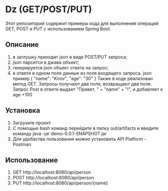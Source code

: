 # Dz (GET/POST/PUT)

Этот репозиторий содержит примеры кода для выполнения операций GET, POST и PUT с использованием Spring Boot.

## Описание

1) в заглушку приходит json в виде POST/PUT запроса;
2) json парсится в джава объект;
3) генерируется json объект ответа на запрос;
4) в ответе в одном поле данные из поля входящего запроса.
json пример
{
    "name": "Kirov",
    "age": "30"
}
Также в коде реализован метод GET. Запросы получают два поля, возвращают два поля. Запрос Post в ответе выдает "Привет, " + "name" + "!", и добавляет к age +100

## Установка

1) Загрузите проект
2) С помощью bash команд перейдите в папку out/artifacts и введите команду java -jar demo-0.0.1-SNAPSHOT.jar
3) Для удобаства пользования можно установить API Platform - Postman

## Использование

1) GET http://localhost:8080/api/person
2) POST http://localhost:8080/api/person
3) PUT http://localhost:8080/api/person/{name}